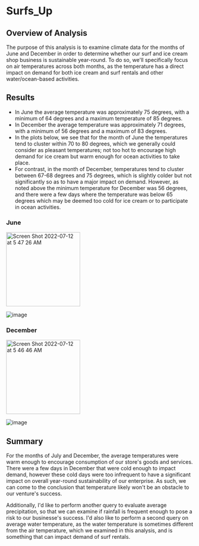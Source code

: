 # Surfs_Up

## Overview of Analysis

The purpose of this analysis is to examine climate data for the months of June and December in order to determine whether our surf and ice cream shop business is sustainable year-round. To do so, we'll specifically focus on air temperatures across both months, as the temperature has a direct impact on demand for both ice cream and surf rentals and other water/ocean-based activities. 

## Results

- In June the average temperature was approximately 75 degrees, with a minimum of 64 degrees and a maximum temperature of 85 degrees. 
- In December the average temperature was approximately 71 degrees, with a minimum of 56 degrees and a maximum of 83 degrees. 
- In the plots below, we see that for the month of June the temperatures tend to cluster within 70 to 80 degrees, which we generally could consider as pleasant temperatures; not too hot to encourage high demand for ice cream but warm enough for ocean activities to take place.
- For contrast, in the month of December, temperatures tend to cluster between 67-68 degrees and 75 degrees, which is slightly colder but not significantly so as to have a major impact on demand. However, as noted above the minimum temperature for December was 56 degrees, and there were a few days where the temperature was below 65 degrees which may be deemed too cold for ice cream or to participate in ocean activities. 

### June

<img width="199" alt="Screen Shot 2022-07-12 at 5 47 26 AM" src="https://user-images.githubusercontent.com/99847786/178462316-b9d4f139-354e-40da-bcbd-ad2f51a0afc1.png">

![image](https://user-images.githubusercontent.com/99847786/178437646-f4fdb9e0-df12-4268-8975-629213e3aa82.png)

### December

<img width="199" alt="Screen Shot 2022-07-12 at 5 46 46 AM" src="https://user-images.githubusercontent.com/99847786/178462344-b7595045-10ad-40dc-87be-c0dfc8633bff.png">

![image](https://user-images.githubusercontent.com/99847786/178437678-5d3cff28-87ff-4394-b78a-f0a401728f0c.png)

## Summary

For the months of July and December, the average temperatures were warm enough to encourage consumption of our store's goods and services. There were a few days in December that were cold enough to impact demand, however these cold days were too infrequent to have a significant impact on overall year-round sustainability of our enterprise. As such, we can come to the conclusion that temperature likely won't be an obstacle to our venture's success. 

Additionally, I'd like to perform another query to evaluate average precipitation, so that we can examine if rainfall is frequent enough to pose a risk to our businesse's success. I'd also like to perform a second query on average water temperature, as the water temperature is sometimes different from the air temperature, which we examined in this analysis, and is something that can impact demand of surf rentals. 
